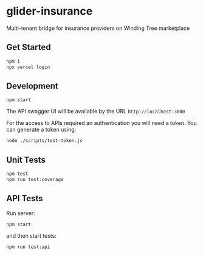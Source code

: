 # glider-insurance
Multi-tenant bridge for insurance providers on Winding Tree marketplace

## Get Started

```bash
npm i
npx vercel login
```

## Development

```
npm start
```

The API swagger UI will be available by the URL `http://localhost:3000`

For the access to APIs required an authentication you will need a token. You can generate a token using:

```bash
node ./scripts/test-token.js
```

## Unit Tests

```bash
npm test
npm run test:coverage
```

## API Tests

Run server:

```bash
npm start
```

and then start tests:

```bash
npm run test:api
```
